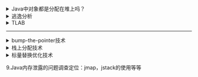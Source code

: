 

<details>
<summary>Java中对象都是分配在堆上吗？</summary>

## Java对象分配的过程:

所以，如果以后再有人问你：是不是所有的对象和数组都会在堆内存分配空间？

那么你可以告诉他：不一定，随着JIT编译器的发展，在编译期间，如果JIT经过逃逸分析，发现有些对象没有逃逸出方法，那么有可能堆内存分配会被优化成栈内存分配。但是这也并不是绝对的。就像我们前面看到的一样，在开启逃逸分析之后，也并不是所有User对象都没有在堆上分配。
  
**编译器通过逃逸分析，确定对象是在栈上分配还是在堆上分配**。如果是在堆上分配，则进入选项2. 

如果tlab_top + size <= tlab_end，则在在TLAB上直接分配对象并增加tlab_top 的值，如果现有的TLAB不足以存放当前对象则3. 

重新申请一个TLAB，并再次尝试存放当前对象。如果放不下，则4. 

在Eden区加锁（这个区是多线程共享的），如果eden_top + size <= eden_end则将对象存放在Eden区，增加eden_top 的值，如果Eden区不足以存放，则5. 

执行一次Young GC（minor collection）。 

经过Young GC之后，如果Eden区任然不足以存放当前对象，则直接分配到老年代。 

对象不在堆上分配主要的原因还是堆是共享的，在堆上分配有锁的开销。无论是TLAB还是栈都是线程私有的，私有即避免了竞争（当然也可能产生额外的问题例如可见性问题），这是典型的用空间换效率的做法。

  [Java中对象都是分配在堆上吗？](https://blog.csdn.net/c526796017/article/details/80816061)
  
</details>  

<details>
<summary>逃逸分析</summary>
  
  逃逸分析，是一种可以有效减少Java 程序中同步负载和内存堆分配压力的跨函数全局数据流分析算法。通过逃逸分析，Java Hotspot编译器能够分析出一个新的对象的引用的使用范围从而决定是否要将这个对象分配到堆上。
  
  [Java中对象都是分配在堆上吗？](https://blog.csdn.net/c526796017/article/details/80816061)
  
</details>   

<details>
<summary>TLAB </summary>
  
JVM在内存新生代Eden Space中开辟了一小块线程私有的区域，称作TLAB（Thread-local allocation buffer）,默认设定为占用Eden Space的1%。在Java程序中很多对象都是小对象且用过即丢，它们不存在线程共享也适合被快速GC，所以对于小对象通常JVM会优先分配在TLAB上，并且TLAB上的分配由于是线程私有所以没有锁开销。因此在实践中分配多个小对象的效率通常比分配一个大对象的效率要高。 

也就是说，**Java中每个线程都会有自己的缓冲区称作TLAB（Thread-local allocation buffer），每个TLAB都只有一个线程可以操作**，TLAB结合bump-the-pointer技术可以实现快速的对象分配，而不需要任何的锁进行同步，也就是说，在对象分配的时候不用锁住整个堆，而只需要在自己的缓冲区分配即可。 

 [Java中对象都是分配在堆上吗？](https://blog.csdn.net/c526796017/article/details/80816061)
 
</details>   

---

<details>
<summary>bump-the-pointer技术</summary>
  
  
</details>   


<details>
<summary>栈上分配技术</summary>
  
  
</details>   

<details>
<summary>标量替换优化技术</summary>
  
  
</details>   

9.Java内存泄露的问题调查定位：jmap，jstack的使用等等


